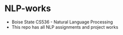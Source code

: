 # NLP-works

- Boise State CS536 - Natural Language Processing
- This repo has all NLP assignments and project works
